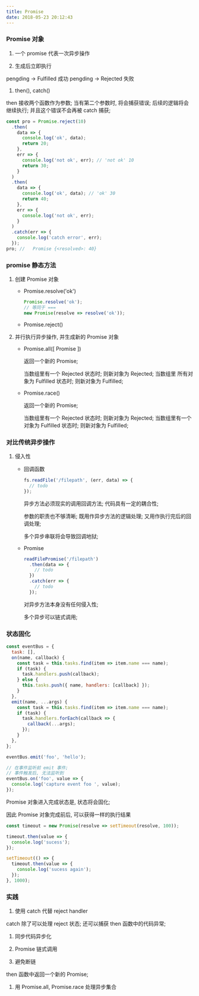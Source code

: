 ```yaml
---
title: Promise
date: 2018-05-23 20:12:43
---
```


### Promise 对象

1.  一个 promise 代表一次异步操作

1.  生成后立即执行

pengding -> Fulfilled 成功
pengding -> Rejected 失败

1.  then(), catch()

then 接收两个函数作为参数; 当有第二个参数时, 将会捕获错误;
后续的逻辑将会继续执行; 并且这个错误不会再被 catch 捕获;

```js
const pro = Promise.reject(10)
  .then(
    data => {
      console.log('ok', data);
      return 20;
    },
    err => {
      console.log('not ok', err); // 'not ok' 10
      return 30;
    }
  )
  .then(
    data => {
      console.log('ok', data); // 'ok' 30
      return 40;
    },
    err => {
      console.log('not ok', err);
    }
  )
  .catch(err => {
    console.log('catch error', err);
  });
pro; //   Promise {<resolved>: 40}
```

### promise 静态方法

1.  创建 Promise 对象

    * Promise.resolve('ok')

      ```js
      Promise.resolve('ok');
      // 等同于 ===
      new Promise(resolve => resolve('ok'));
      ```

    * Promise.reject()

1.  并行执行异步操作, 并生成新的 Promise 对象

    * Promise.all([ Promise ])

      返回一个新的 Promise;

      当数组里有一个 Rejected 状态时; 则新对象为 Rejected;
      当数组里 所有对象为 Fulfilled 状态时; 则新对象为 Fulfilled;

    * Promise.race()


      返回一个新的 Promise;

      当数组里有一个 Rejected 状态时; 则新对象为 Rejected;
      当数组里有一个对象为 Fulfilled 状态时; 则新对象为 Fulfilled;

### 对比传统异步操作

1.  侵入性

    * 回调函数

      ```js
      fs.readFile('/filepath', (err, data) => {
        // todo
      });
      ```

      异步方法必须现实的调用回调方法;
      代码具有一定的耦合性;

      参数的职责也不够清晰; 既用作异步方法的逻辑处理; 又用作执行完后的回调处理;

      多个异步串联将会导致回调地狱;

    - Promise

      ```js
      readFilePromise('/filepath')
        .then(data => {
          // todo
        })
        .catch(err => {
          // todo
        });
      ```

      对异步方法本身没有任何侵入性;

      多个异步可以链式调用;

### 状态固化

```js
const eventBus = {
  task: [],
  on(name, callback) {
    const task = this.tasks.find(item => item.name === name);
    if (task) {
      task.handlers.push(callback);
    } else {
      this.tasks.push({ name, handlers: [callback] });
    }
  },
  emit(name, ...args) {
    const task = this.tasks.find(item => item.name === name);
    if (task) {
      task.handlers.forEach(callback => {
        callback(...args);
      });
    }
  },
};

eventBus.emit('foo', 'hello');

// 在事件监听前 emit 事件;
// 事件触发后, 无法监听到
eventBus.on('foo', value => {
  console.log('capture event foo ', value);
});
```

Promise 对象进入完成状态是, 状态将会固化;

因此 Promise 对象完成前后, 可以获得一样的执行结果

```js
const timeout = new Promise(resolve => setTimeout(resolve, 100));

timeout.then(value => {
  console.log('sucess');
});

setTimeout(() => {
  timeout.then(value => {
    console.log('sucess again');
  });
}, 1000);
```

### 实践

1.  使用 catch 代替 reject handler

catch 除了可以处理 reject 状态; 还可以捕获 then 函数中的代码异常;

1.  同步代码异步化

1.  Promise 链式调用

1.  避免断链

then 函数中返回一个新的 Promise;

1.  用 Promise.all, Promise.race 处理异步集合
